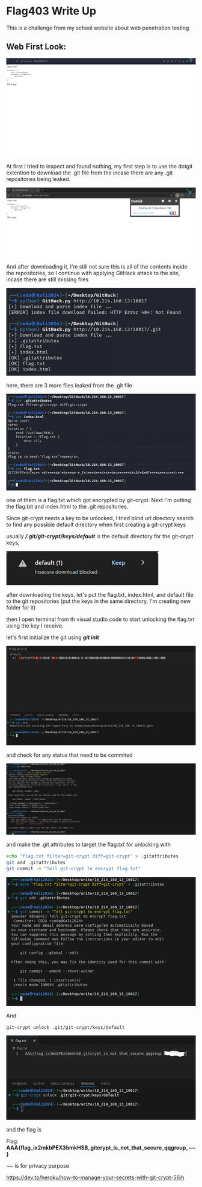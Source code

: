 # Flag403 Write Up

This is a challenge from my school website about web penetration testing

## Web First Look:

![image-20240829120625235](images/30.png)

At first I tried to inspect and found nothing, my first step is to use the dotgit extention to download the .git file from the incase there are any .git repositories being leaked.

![image-20240829120625235](images/31.png)

And after downloading it, I'm still not sure this is all of the contents inside the repositories, so I continue with applying GitHack attack to the site, incase there are still missing files

![image-20240829120625235](images/33.png)

here, there are 3 more files leaked from the .git file

![image-20240829120625235](images/34.png)

one of them is a flag.txt which got encrypted by git-crypt. Next I'm putting the flag.txt and index.html to the .git repositories. 

Since git-crypt needs a key to be unlocked, I tried blind url directory search to find any possible default directory when first creating a git-crypt keys

usually ***/.git/git-crypt/keys/default*** is the default directory for the git-crypt keys, 

![image-20240829120625235](images/35.png)

after downloading the keys, let's put the flag.txt, index.html, and default file to the git repositories (put the keys in the same directory, I'm creating new folder for it)

then I open terminal from th visual studio code to start unlocking the flag.txt using the key I receive.

let's first initialize the git using ***git init***

![image-20240829120625235](images/36.png)

and check for any status that need to be commited

![image-20240829120625235](images/37.png)

and make the .git attributes to target the flag.txt for unlocking with 

```bash
echo "flag.txt filter=git-crypt diff=git-crypt" > .gitattributes
git add .gitattributes
git commit -m "Tell git-crypt to encrypt flag.txt"
```

![image-20240829120625235](images/38.png)

And

```bash
git-crypt unlock .git/git-crypt/keys/default
```

![image-20240829120625235](images/39.png)

and the flag is

Flag: **AAA{flag_ix2mkbPEX3bmkHSB_gitcrypt_is_not_that_secure_qqgroup_~~}**

~~ is for privacy purpose



<https://dev.to/heroku/how-to-manage-your-secrets-with-git-crypt-56ih>
